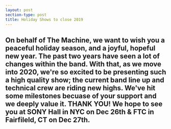 ```yaml
---
layout: post
section-type: post
title: Holiday Shows to close 2019
---
```


<h2>On behalf of The Machine, we&nbsp;want to wish you a peaceful holiday season, and a joyful, hopeful new year. The past two&nbsp;years have seen a lot of changes within the band. With that, as&nbsp;we move into 2020, we're so excited to be presenting such a high quality show;&nbsp;the current band line up and technical crew are riding new highs. We've hit some milestones becuase of your support and we deeply value it. <strong>THANK YOU! </strong>We hope to see you at <strong>SONY Hall in NYC</strong> on Dec 26th &amp; <strong>FTC in Fairfileld, CT</strong> on Dec 27th.&nbsp;&nbsp;</h2>
